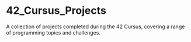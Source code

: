 # 42_Cursus_Projects
A collection of projects completed during the 42 Cursus, covering a range of programming topics and challenges.
